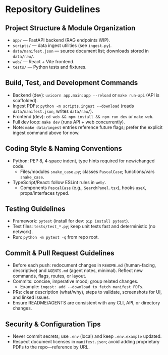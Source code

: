 # Repository Guidelines

## Project Structure & Module Organization
- `app/` — FastAPI backend (RAG endpoints WIP).
- `scripts/` — data ingest utilities (see `ingest.py`).
- `data/manifest.json` — source document list; downloads stored in `data/raw/`.
- `web/` — React + Vite frontend.
- `tests/` — Python tests and fixtures.

## Build, Test, and Development Commands
- Backend (dev): `uvicorn app.main:app --reload` or `make run-api` (API is scaffolded).
- Ingest PDFs: `python -m scripts.ingest --download` (reads `data/manifest.json`, writes `data/raw/`).
- Frontend (dev): `cd web && npm install && npm run dev` or `make web`.
- Full dev loop: `make dev` (runs API + web concurrently).
- Note: `make data/ingest` entries reference future flags; prefer the explicit ingest command above for now.

## Coding Style & Naming Conventions
- Python: PEP 8, 4‑space indent, type hints required for new/changed code.
  - Files/modules `snake_case.py`; classes `PascalCase`; functions/vars `snake_case`.
- TypeScript/React: follow ESLint rules in `web/`.
  - Components `PascalCase` (e.g., `SearchPanel.tsx`), hooks `useX`, props/interfaces typed.

## Testing Guidelines
- Framework: `pytest` (install for dev: `pip install pytest`).
- Test files: `tests/test_*.py`; keep unit tests fast and deterministic (no network).
- Run: `python -m pytest -q` from repo root.

## Commit & Pull Request Guidelines
- Before each push: redocument changes in `README.md` (human-facing, descriptive) and `AGENTS.md` (agent notes, minimal). Reflect new commands, flags, routes, or layout.
- Commits: concise, imperative mood; group related changes.
  - Example: `ingest: add --download to fetch manifest PDFs`.
- PRs: clear description (what/why), steps to validate, screenshots for UI, and linked issues.
- Ensure README/AGENTS are consistent with any CLI, API, or directory changes.

## Security & Configuration Tips
- Never commit secrets; use `.env` (local) and keep `.env.example` updated.
- Respect document licenses in `manifest.json`; avoid adding proprietary PDFs to the repo—reference by URL.
